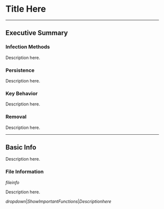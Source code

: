# Title Here

---

## Executive Summary
### Infection Methods
Description here.

### Persistence
Description here.

### Key Behavior
Description here.

### Removal
Description here.

---

## Basic Info

Description here.

### File Information

$fileinfo$

Description here.

$dropdown|Show Important Functions|Description here$

